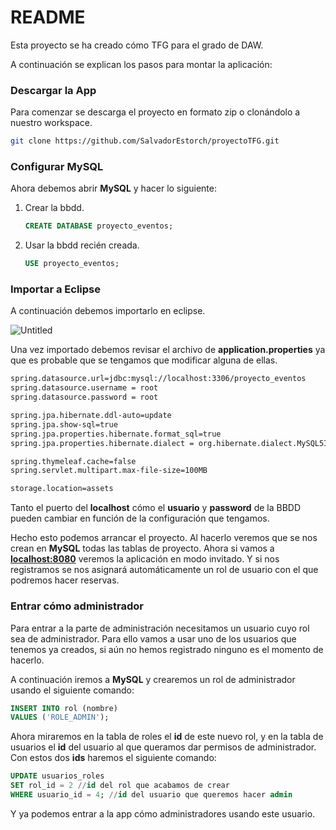 # README

Esta proyecto se ha creado cómo TFG para el grado de DAW. 

A continuación se explican los pasos para montar la aplicación:

### Descargar la App

Para comenzar se descarga el proyecto en formato zip o clonándolo a nuestro workspace.

```bash
git clone https://github.com/SalvadorEstorch/proyectoTFG.git
```

### Configurar MySQL

Ahora debemos abrir **MySQL** y hacer lo siguiente:

1. Crear la bbdd. 
    
    ```sql
    CREATE DATABASE proyecto_eventos;
    ```
    
2. Usar la bbdd recién creada. 
    
    ```sql
    USE proyecto_eventos;
    ```
    

### Importar a Eclipse

A continuación debemos importarlo en eclipse.

![Untitled](README%2015540e152b324410b855956b2bf29a21/Untitled.png)

Una vez importado debemos revisar el archivo de **application.properties** ya que es probable que se tengamos que modificar alguna de ellas.

```html
spring.datasource.url=jdbc:mysql://localhost:3306/proyecto_eventos
spring.datasource.username = root
spring.datasource.password = root

spring.jpa.hibernate.ddl-auto=update
spring.jpa.show-sql=true
spring.jpa.properties.hibernate.format_sql=true
spring.jpa.properties.hibernate.dialect = org.hibernate.dialect.MySQL5InnoDBDialect

spring.thymeleaf.cache=false
spring.servlet.multipart.max-file-size=100MB

storage.location=assets
```

Tanto el puerto del **localhost** cómo el **usuario** y **password** de la BBDD pueden cambiar en función de la configuración que tengamos.

Hecho esto podemos arrancar el proyecto. Al hacerlo veremos que se nos crean en **MySQL** todas las tablas de proyecto.
Ahora si vamos a **[localhost:8080](http://localhost:8080)** veremos la aplicación en modo invitado. Y si nos registramos se nos asignará automáticamente un rol de usuario con el que podremos hacer reservas. 

### Entrar cómo administrador

Para entrar a la parte de administración necesitamos un usuario cuyo rol sea de administrador. 
Para ello vamos a usar uno de los usuarios que tenemos ya creados, si aún no hemos registrado ninguno es el momento de hacerlo.

A continuación iremos a **MySQL** y crearemos un rol de administrador usando el siguiente comando:

```sql
INSERT INTO rol (nombre) 
VALUES ('ROLE_ADMIN');
```

Ahora miraremos en la tabla de roles el **id** de este nuevo rol, y en la tabla de usuarios el **id** del usuario al que queramos dar permisos de administrador.
Con estos dos **ids** haremos el siguiente comando:

```sql
UPDATE usuarios_roles
SET rol_id = 2 //id del rol que acabamos de crear
WHERE usuario_id = 4; //id del usuario que queremos hacer admin
```

Y ya podemos entrar a la app cómo administradores usando este usuario.
